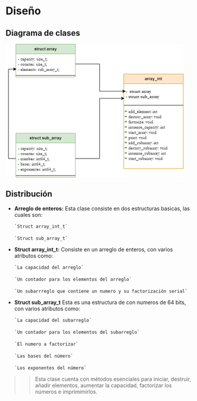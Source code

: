 # Diseño

## Diagrama de clases
![Diagrama UML](https://github.com/gustavopintocr/ppc21b-02-Gustavo-Pinto/blob/main/tareas/primefact_serial/design/primefact_serial.png?raw=true "Diagrama UML")

## Distribución
- **Arreglo de enteros:** Esta clase consiste en dos estructuras basicas, las cuales son:

      `Struct array_int_t`

      `Struct sub_array_t`


- **Struct array_int_t:** Consiste en un arreglo de enteros, con varios atributos como:

      `La capacidad del arreglo`

      `Un contador para los elementos del arreglo`

      `Un subarrreglo que contiene un numero y su factorización serial`


- **Struct sub_array_t** Esta es una estructura de con numeros de 64 bits, con varios atributos como:

      `La capacidad del subarreglo`

      `Un contador para los elementos del subarreglo`

      `El numero a factorizar`

      `Las bases del número`

      `Los exponentes del número`


> > Esta clase cuenta con métodos esenciales para  iniciar, destruir, añadir elementos, aumentar la capacidad, factorizar los números e imprimimirlos.
